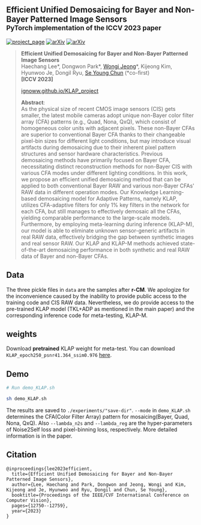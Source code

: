 ## Efficient Unified Demosaicing for Bayer and Non-Bayer Patterned Image Sensors<br><sub>PyTorch implementation of the ICCV 2023 paper</sub>


[![project_page](https://img.shields.io/badge/-project%20page-green)](https://ignoww.github.io/KLAP_project/)
[![arXiv](https://img.shields.io/badge/arXiv-2211.16374-red)](https://arxiv.org/abs/2307.10667) 
[![arXiv](https://img.shields.io/badge/paper-ICCV2023-cyan)](https://openaccess.thecvf.com/content/CVPR2022/html/Kim_DiffusionCLIP_Text-Guided_Diffusion_Models_for_Robust_Image_Manipulation_CVPR_2022_paper.html)
> **Efficient Unified Demosaicing for Bayer and Non-Bayer Patterned Image Sensors**<br>
> Haechang Lee*, Dongwon Park*, [Wongi Jeong](https://ignoww.github.io)*, Kijeong Kim, Hyunwoo Je, Dongil Ryu, [Se Young Chun](https://icl.snu.ac.kr/pi) (*co-first) <br>
> **[ICCV 2023]** <br>
> 
> [ignoww.github.io/KLAP_project](https://ignoww.github.io/KLAP_project)
> 
>**Abstract**: <br>
As the physical size of recent CMOS image sensors (CIS) gets smaller, the latest mobile cameras adopt unique non-Bayer color filter array (CFA) patterns (e.g., Quad, Nona, QxQ), which consist of homogeneous color units with adjacent pixels. These non-Bayer CFAs are superior to conventional Bayer CFA thanks to their changeable pixel-bin sizes for different light conditions, but may introduce visual artifacts during demosaicing due to their inherent pixel pattern structures and sensor hardware characteristics. Previous demosaicing methods have primarily focused on Bayer CFA, necessitating distinct reconstruction methods for non-Bayer CIS with various CFA modes under different lighting conditions. In this work, we propose an efficient unified demosaicing method that can be applied to both conventional Bayer RAW and various non-Bayer CFAs' RAW data in different operation modes. Our Knowledge Learning-based demosaicing model for Adaptive Patterns, namely KLAP, utilizes CFA-adaptive filters for only 1% key filters in the network for each CFA, but still manages to effectively demosaic all the CFAs, yielding comparable performance to the large-scale models. Furthermore, by employing meta-learning during inference (KLAP-M), our model is able to eliminate unknown sensor-generic artifacts in real RAW data, effectively bridging the gap between synthetic images and real sensor RAW. Our KLAP and KLAP-M methods achieved state-of-the-art demosaicing performance in both synthetic and real RAW data of Bayer and non-Bayer CFAs.

## Data
The three pickle files in `data` are the samples after **r-CM**. We apologize for the inconvenience caused by the inability to provide public access to the training code and CIS RAW data. Nevertheless, we do provide access to the pre-trained KLAP model (TKL+ADP as mentioned in the main paper) and the corresponding inference code for meta-testing, KLAP-M.

## weights
Download **pretrained** KLAP weight for meta-test. You can download `KLAP_epoch250_psnr41.364_ssim0.976` [here](https://drive.google.com/file/d/18Rg8ozcbqwHiuHcJWkSnm4aFKIWYuOaE/view?usp=sharing).

## Demo
```.bash
# Run demo_KLAP.sh

sh demo_KLAP.sh
```
The results are saved to `./experiments/"save-dir"`.
`--mode` in `demo_KLAP.sh` determines the CFA(Color Filter Array) pattern for mosaicing(Bayer, Quad, Nona, QxQ). Also `--lambda_n2s` and `--lambda_reg` are the hyper-parameters of Noise2Self loss and pixel-binning loss, respectively. More detailed information is in the paper.


## Citation

```
@inproceedings{lee2023efficient,
  title={Efficient Unified Demosaicing for Bayer and Non-Bayer Patterned Image Sensors},
  author={Lee, Haechang and Park, Dongwon and Jeong, Wongi and Kim, Kijeong and Je, Hyunwoo and Ryu, Dongil and Chun, Se Young},
  booktitle={Proceedings of the IEEE/CVF International Conference on Computer Vision},
  pages={12750--12759},
  year={2023}
}
```
